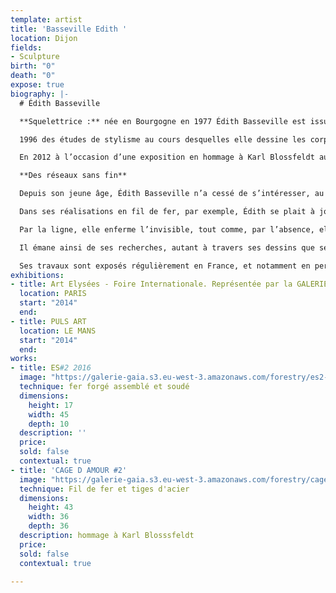 ```yaml
---
template: artist
title: 'Basseville Edith '
location: Dijon
fields:
- Sculpture
birth: "0"
death: "0"
expose: true
biography: |-
  # Édith Basseville

  **Squelettrice :** née en Bourgogne en 1977 Édith Basseville est issue d’une famille de naturalistes et d’amateurs d’art, influencée par les collections d’objets de ses grands-parents, elle sillonne la campagne, observe l’insolite dans son environnement et collectionne dès sa jeunesse des fragments de nature. Aussi, elle photographie et dessine ce qui pourrait devenir source d’inspiration.

  1996 des études de stylisme au cours desquelles elle dessine les corps et leur parure, modèle le tissu et expérimente autour de la matière textile avec intérêt. Mais concevoir des collections de vêtements destinés à une production industrielle ne lui convient pas et elle décide alors de pousser les limites de cette discipline. En 2000, elle obtient un diplôme de sculpture à l’École Nationale Supérieure des Arts appliqués et des Métiers d’Art où elle élabore des recherches autour de la trame textile en aplanissant, tressant et tissant les fils métalliques pour les déployer ensuite dans l’espace. En 2001, Edith Basseville intégre un atelier de conservation-restauration d’objets ethnographiques et d’œuvres sculptées pour les monuments historiques et à se spécialiser dans le « soclage » de collections pour des musées nationaux et collectionneurs privés.

  En 2012 à l’occasion d’une exposition en hommage à Karl Blossfeldt au Musée Buffon à Montbard, le galeriste parisien Philippe Samuel remarque ses sculptures en fil de fer et décide de promouvoir son travail.

  **Des réseaux sans fin**

  Depuis son jeune âge, Édith Basseville n’a cessé de s’intéresser, au gré de ses escapades, aux « curiosités » que lui livre son environnement. Elle les consigne dans sa mémoire, les collecte, les photographie ou les dessine. Des fines nervures des calices de physalis alkékenge aux squelettes des vertébrés, en passant par les structures en fil de fer des vignes palissées et les fils barbelés qui délimitent les champs, elle est particulièrement sensible aux jeux graphiques ainsi formés. De l’infiniment petit à l’infiniment grand, ces lignes et contours fondamentaux constituent pour elle l’ossature du paysage et révèlent le squelette de notre environnement.

  Dans ses réalisations en fil de fer, par exemple, Édith se plait à jouer sur le passage des « deux dimensions » aux « trois dimensions ». C’est en martelant, en modelant et en assemblant des fils métalliques qui se veulent imiter un croquis à la plume, avec la sensibilité de son trait, ses pleins et déliés, ou encore ses repentirs qu’elle passe du trait sur le papier à des lignes dans l’espace. Grace à ces fils aplatis, délicatement tordus ou noués, ses lignes se structurent, s’amplifient et capturent de l’air. Ainsi, elle construit des « architectures du sensible » pour lesquelles elle s’invente une écriture expressive de vie et joue avec le vide de manière inédite.

  Par la ligne, elle enferme l’invisible, tout comme, par l’absence, elle signale la présence. Par le mouvement, elle fixe un instant et par le geste, elle fait durer l’éphémère.

  Il émane ainsi de ses recherches, autant à travers ses dessins que ses sculptures, une impression de force et de fragilité confondues.

  Ses travaux sont exposés régulièrement en France, et notamment en permanence à la Galerie Gaia à Nantes. En 2018, elle a présenté ses sculptures en Allemagne à l’occasion d’une exposition en trio à la Galerie Sievi à Berlin.
exhibitions:
- title: Art Elysées - Foire Internationale. Représentée par la GALERIE PHILIPPE SAMUEL
  location: PARIS
  start: "2014"
  end: 
- title: PULS ART
  location: LE MANS
  start: "2014"
  end: 
works:
- title: ES#2 2016
  image: "https://galerie-gaia.s3.eu-west-3.amazonaws.com/forestry/es2-2016.jpg"
  technique: fer forgé assemblé et soudé
  dimensions:
    height: 17
    width: 45
    depth: 10
  description: ''
  price: 
  sold: false
  contextual: true
- title: 'CAGE D AMOUR #2'
  image: "https://galerie-gaia.s3.eu-west-3.amazonaws.com/forestry/cage-d-amour-2.jpg"
  technique: Fil de fer et tiges d'acier
  dimensions:
    height: 43
    width: 36
    depth: 36
  description: hommage à Karl Blosssfeldt
  price: 
  sold: false
  contextual: true

---
```

